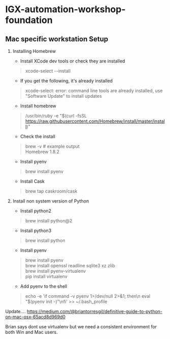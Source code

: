 # IGX-automation-workshop-foundation

## Mac specific workstation Setup

1. Installing Homebrew  

   * Install XCode dev tools or check they are installed  
   > xcode-select --install

   * If you get the following, it's already installed  
   > xcode-select: error: command line tools are already installed, use "Software Update" to install updates

   * Install homebrew  
   > /usr/bin/ruby -e "$(curl -fsSL https://raw.githubusercontent.com/Homebrew/install/master/install)"

   * Check the install  
   > brew -v
   > \# example output  
   > Homebrew 1.8.2  

   * Install pyenv  
   > brew install pyenv

   * Install Cask
   > brew tap caskroom/cask

2. Install non system version of Python

   * Install python2  
   > brew install python@2

   * Install python3  
   > brew install python  

   * Install pyenv  
   > brew install pyenv  
   > brew install openssl readline sqlite3 xz zlib  
   > brew install pyenv-virtualenv  
   > pip install virtualenv

   * Add pyenv to the shell  
   > echo -e 'if command -v pyenv 1>/dev/null 2>&1; then\n  eval "$(pyenv init -)"\nfi' >> ~/.bash_profile  


Update....
https://medium.com/@briantorresgil/definitive-guide-to-python-on-mac-osx-65acd8d969d0  

Brian says dont use virtualenv but we need a consistent environment for both Win and Mac users.
